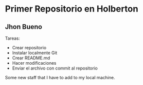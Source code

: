 # Primer Repositorio en Holberton

## Jhon Bueno

Tareas:

* Crear repositorio
* Instalar localmente Git
* Crear README.md
* Hacer modificaciones
* Enviar el archivo con commit al repositorio


Some new staff that I have to add to my local machine.
